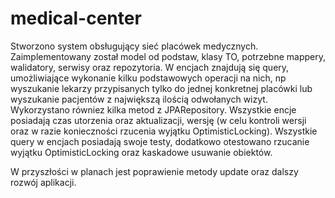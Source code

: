 # medical-center

Stworzono system obsługujący sieć placówek medycznych. Zaimplementowany został model od podstaw, klasy TO, potrzebne mappery, walidatory, serwisy oraz repozytoria. 
W encjach znajdują się query, umożliwiające wykonanie kilku podstawowych operacji na nich, np wyszukanie lekarzy przypisanych tylko do jednej konkretnej placówki 
lub wyszukanie pacjentów z największą ilością odwołanych wizyt. Wykorzystano równiez kilka metod z JPARepository. Wszystkie encje posiadają czas utorzenia oraz aktualizacji, 
wersję (w celu kontroli wersji oraz w razie konieczności rzucenia wyjątku OptimisticLocking).
Wszystkie query w encjach posiadają swoje testy, dodatkowo otestowano rzucanie wyjątku OptimisticLocking oraz kaskadowe usuwanie obiektów. 

W przyszłości w planach jest poprawienie metody update oraz dalszy rozwój aplikacji. 
